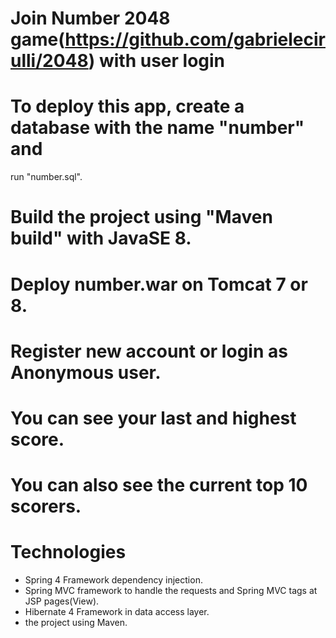 # Join Number 2048 game(https://github.com/gabrielecirulli/2048) with user login

# To deploy this app, create a database with the name "number" and
  run "number.sql".
# Build the project using "Maven build" with JavaSE 8.
# Deploy number.war on Tomcat 7 or 8.

# Register new account or login as Anonymous user.
# You can see your last and highest score.
# You can also see the current top 10 scorers.
  
  
# Technologies
  * Spring 4 Framework dependency injection.
  * Spring MVC framework to handle the requests and Spring MVC tags at JSP pages(View).
  * Hibernate 4 Framework in data access layer.
  * the project using Maven.
